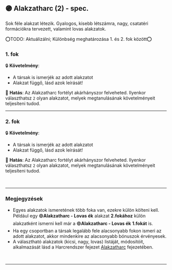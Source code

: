 ## 🟣 Alakzatharc (2) - spec.

Sok féle alakzat létezik. Gyalogos, kisebb létszámra, nagy, csatatéri formációkra tervezett, valamint lovas alakzatok.

⭕TODO: Aktuálizálni; Különbség meghatározása 1. és 2. fok között⭕
### 1. fok

🔒 **Követelmény**:
- A társak is ismerjék az adott alakzatot
- Alakzat függő, lásd azok leírását!

🌟 **Hatás**: Az Alakzatharc fortélyt akárhányszor felveheted. Ilyenkor választhatsz `2` olyan alakzatot, melyek megtanulásának követelményeit teljesíteni tudod. 

---
### 2. fok

🔒 **Követelmény**:
- A társak is ismerjék az adott alakzatot
- Alakzat függő, lásd azok leírását!

🌟 **Hatás**: Az Alakzatharc fortélyt akárhányszor felveheted. Ilyenkor választhatsz `2` olyan alakzatot, melyek megtanulásának követelményeit teljesíteni tudod.

<br />

---
### Megjegyzések

- Egyes alakzatok ismeretének több foka van, ezekre külön költeni kell. Például egy 🟣**Alakzatharc - Lovas ék** alakzat **2.fokához** külön alakzatként ismerni kell már a 🟣**Alakzatharc - Lovas ék** **1.fokát** is.
- Ha egy csoportban a társak legalább fele alacsonyabb fokon ismeri az adott alakzatot, akkor mindenkire az alacsonyabb bónuszok érvényesek.
- A választható alakzatok (kicsi, nagy, lovas) listáját, módosítóit, alkalmazását lásd a Harcrendszer fejezet [Alakzatharc](../065_03_alakzatharc.md) fejezetében.

<br />

---
